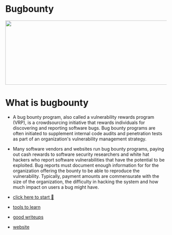 #                                           Bugbounty
<img src="https://gcn.com/-/media/GIG/GCN/Redesign/Articles/2015/November/bugbounty.png" width=1200 height=200 class="center">

# What is bugbounty
- A bug bounty program, also called a vulnerability rewards program (VRP), is a crowdsourcing initiative that rewards individuals for discovering and reporting software bugs. Bug bounty programs are often initiated to supplement internal code audits and penetration tests as part of an organization's vulnerability management strategy.

- Many software vendors and websites run bug bounty programs, paying out cash rewards to software security researchers and white hat hackers who report software vulnerabilities that have the potential to be exploited. Bug reports must document enough information for for the organization offering the bounty to be able to reproduce the vulnerability. Typically, payment amounts are commensurate with the size of the organization, the difficulty in hacking the system and how much impact on users a bug might have.

-  [click here to start 🤔](https://github.com/deephunt3r/bugbounty/tree/master/roadmap%20to%20start)

- [tools to learn ](https://github.com/deephunt3r/bugbounty/tree/master/tools) 

- [ good writeups](https://github.com/deephunt3r/bugbounty/tree/master/writeups)

- [website](https://bugbounty.deephunt3r1.repl.co/)
